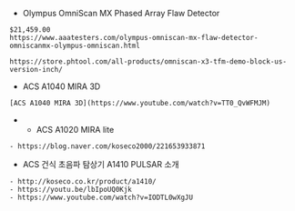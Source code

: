 

- Olympus OmniScan MX Phased Array Flaw Detector

```
$21,459.00
https://www.aaatesters.com/olympus-omniscan-mx-flaw-detector-omniscanmx-olympus-omniscan.html

https://store.phtool.com/all-products/omniscan-x3-tfm-demo-block-us-version-inch/

```


- ACS A1040 MIRA 3D

```
[ACS A1040 MIRA 3D](https://www.youtube.com/watch?v=TT0_QvWFMJM)

```

-  - ACS A1020 MIRA lite
```
- https://blog.naver.com/koseco2000/221653933871

```


- ACS 건식 초음파 탐상기 A1410 PULSAR 소개

```
- http://koseco.co.kr/product/a1410/
- https://youtu.be/lbIpoUQ0Kjk
- https://www.youtube.com/watch?v=IODTL0wXgJU

```

